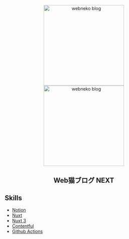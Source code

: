 <p align="center">
  <img src='https://github.com/jiyuujin/webneko-blog-next/blob/next/webneko-blog-white.svg?sanitize=true' alt="webneko blog" title="webneko blog" width="256px" height='256px'/>
  <img src='https://github.com/jiyuujin/webneko-blog-next/blob/next/webneko-blog-black.svg?sanitize=true' alt="webneko blog" title="webneko blog" width="256px" height='256px'/>
</p>

<div align="center">
  <h2>Web猫ブログ NEXT</h2>
</div>

## Skills

- [Notion](https://nekohack.notion.site/jiyuujin-Yuma-Kitamura-c0a6b685fb524ca4823cc1dccbf2f9b8)
- [Nuxt](https://ja.nuxtjs.org/guide/)
- [Nuxt 3](https://v3.nuxtjs.org/)
- [Contentful](https://www.contentful.com/)
- [Github Actions](https://docs.github.com/ja/actions/language-and-framework-guides/using-nodejs-with-github-actions)
